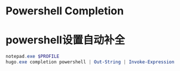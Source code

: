 # Powershell Completion


# powershell设置自动补全
```powershell
notepad.exe $PROFILE
hugo.exe completion powershell | Out-String | Invoke-Expression
```

